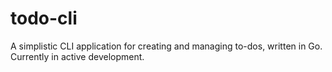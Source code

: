 # todo-cli
A simplistic CLI application for creating and managing to-dos, written in Go.
Currently in active development.
